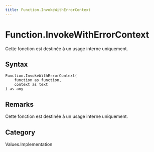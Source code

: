```yaml
---
title: Function.InvokeWithErrorContext
---
```


# Function.InvokeWithErrorContext


Cette fonction est destinée à un usage interne uniquement.


## Syntax

```powerquery
Function.InvokeWithErrorContext(
    function as function,
    context as text
) as any
```


## Remarks

Cette fonction est destinée à un usage interne uniquement.



## Category
Values.Implementation
